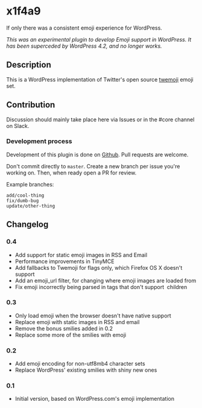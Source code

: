 x1f4a9
======

If only there was a consistent emoji experience for WordPress.

*This was an experimental plugin to develop Emoji support in WordPress. It has been superceded by WordPress 4.2, and no longer works.*

## Description

This is a WordPress implementation of Twitter's open source [twemoji](https://github.com/twitter/twemoji) emoji set.

## Contribution

Discussion should mainly take place here via Issues or in the #core channel on Slack.

### Development process

Development of this plugin is done on [Github](https://github.com/pento/x1f4a9). Pull requests are welcome.

Don't commit directly to `master`. Create a new branch per issue you're working on. Then, when ready open a PR for review.

Example branches:
```
add/cool-thing
fix/dumb-bug
update/other-thing
```

## Changelog

### 0.4

* Add support for static emoji images in RSS and Email
* Performance improvements in TinyMCE
* Add fallbacks to Twemoji for flags only, which Firefox OS X doesn't support
* Add an emoji_url filter, for changing where emoji images are loaded from
* Fix emoji incorrectly being parsed in tags that don't support <img> children

### 0.3

* Only load emoji when the browser doesn't have native support
* Replace emoji with static images in RSS and email
* Remove the bonus smilies added in 0.2
* Replace some more of the smilies with emoji

### 0.2

* Add emoji encoding for non-utf8mb4 character sets
* Replace WordPress' existing smilies with shiny new ones

### 0.1

* Initial version, based on WordPress.com's emoji implementation